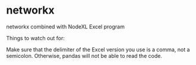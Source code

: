 # networkx
networkx combined with NodeXL Excel program

Things to watch out for:

Make sure that the delimiter of the Excel version you use is a comma, not a semicolon. 
Otherwise, pandas will not be able to read the code.

